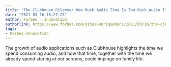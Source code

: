 ```yaml
---
title: 'The Clubhouse Dilemma: How Much Audio Time Is Too Much Audio Time?'
date: "2021-03-16 18:27:28"
author: Forbes - Innovation
authorlink: https://www.forbes.com/sites/enriquedans/2021/03/16/the-clubhouse-dilemma-how-much-audio-time-is-too-much-audiotime/
tags:
- Forbes-Innovation
---
```

The growth of audio applications such as Clubhouse highlights the time we spend consuming audio, and how that time, together with the time we already spend staring at our screens, could impinge on family life.